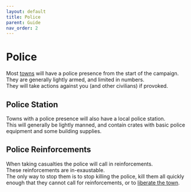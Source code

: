 ```yaml
---
layout: default
title: Police
parent: Guide
nav_order: 2
---
```


# Police

Most [towns](towns) will have a police presence from the start of the campaign.  
They are generally lightly armed, and limited in numbers.  
They will take actions against you (and other civilians) if provoked.  

## Police Station

Towns with a police presence will also have a local police station.  
This will generally be lightly manned, and contain crates with basic police equipment and some building supplies.  

## Police Reinforcements

When taking casualties the police will call in reinforcements.  
These reinforcements are in-exaustable.  
The only way to stop them is to stop killing the police, kill them all quickly enough that they cannot call for reinforcements, or to [liberate the town](towns).  
